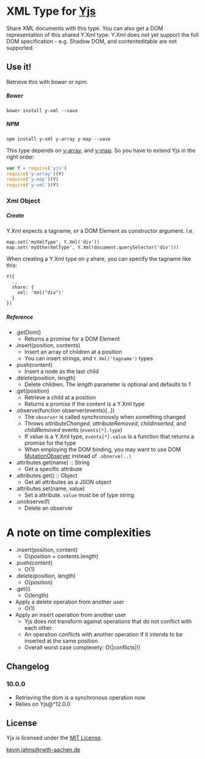 
# XML Type for [Yjs](https://github.com/y-js/yjs)

Share XML documents with this type. You can also get a DOM representation of this shared Y.Xml type. Y.Xml does not yet support the full DOM specification - e.g. Shadow DOM, and contenteditable are not supported. 

## Use it!
Retrieve this with bower or npm.

##### Bower
```
bower install y-xml --save
```

##### NPM
```
npm install y-xml y-array y-map --save
```

This type depends on [y-array](https://github.com/y-js/y-array), and [y-map](https://github.com/y-js/y-map). So you have to extend Yjs in the right order:

```javascript
var Y = require('yjs')
require('y-array')(Y)
require('y-map')(Y)
require('y-xml')(Y)
```

### Xml Object

##### Create
Y.Xml expects a tagname, or a DOM Element as constructor argument. I.e.
```
map.set('myXmlType', Y.Xml('div'))
map.set('myOtherXmlType', Y.Xml(document.querySelector('div')))
```

When creating a Y.Xml type on y.share, you can specify the tagname like this:
```
Y({
  ..
  share: {
    xml: 'Xml("div")'
  }
})
```

##### Reference

* .getDom()
  * Returns a promise for a DOM Element
* .insert(position, contents)
  * Insert an array of children at a position
  * You can insert strings, and `Y.Xml('tagname')` types
* .push(content)
  * Insert a node as the last child
* .delete(position, length)
  * Delete children. The *length* parameter is optional and defaults to 1
* .get(position)
  * Retrieve a child at a position
  * Returns a promise if the content is a Y.Xml type
* .observe(function observer(events){..})
  * The `observer` is called synchronously when something changed
  * Throws *attributeChanged*, *attributeRemoved*, *childInserted*, and *childRemoved* events (`events[*].type`)
  * If value is a Y.Xml type, `events[*].value` is a function that returns a promise for the type
  * When employing the DOM binding, you may want to use DOM [MutationObserver](https://developer.mozilla.org/en-US/docs/Web/API/MutationObserver) instead of `.observe(..)`
* .attributes.get(name) :: String
  * Get a specific attribute
* .attributes.get() :: Object
  * Get all attributes as a JSON object
* .attributes.set(name, value)
  * Set a attribute. `value` must be of type string
* .unobserve(f)
  * Delete an observer

# A note on time complexities
* .insert(position, content)
  * O(position + contents.length)
* .push(content)
  * O(1)
* .delete(position, length)
  * O(position)
* .get(i)
  * O(length)
* Apply a delete operation from another user
  * O(1)
* Apply an insert operation from another user
  * Yjs does not transform against operations that do not conflict with each other.
  * An operation conflicts with another operation if it intends to be inserted at the same position.
  * Overall worst case complexety: O(|conflicts|!)

## Changelog

### 10.0.0
* Retrieving the dom is a synchronous operation now
* Relies on Yjs@^12.0.0

## License
Yjs is licensed under the [MIT License](./LICENSE).

<kevin.jahns@rwth-aachen.de>